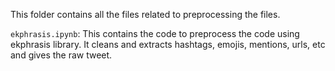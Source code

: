 This folder contains all the files related to preprocessing the files. 

`ekphrasis.ipynb`: This contains the code to preprocess the code using ekphrasis library. It cleans and extracts hashtags, emojis, mentions, urls, etc and gives the raw tweet.
